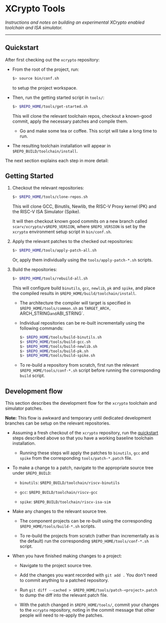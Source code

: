 
# XCrypto Tools

*Instructions and notes on building an experimental XCrypto enabled
toolchain and ISA simulator.*

---

## Quickstart

After first checking out the `xcrypto` repository:

- From the root of the project, run:
  ```sh
  $> source bin/conf.sh
  ```
  to setup the project workspace.

- Then, run the getting started script in `tools/`:
  ```sh
  $> $REPO_HOME/tools/get-started.sh
  ```
  This will clone the relevant toolchain repos, checkout a known-good
  commit, apply the necessary patches and compile them.

  - Go and make some tea or coffee.
    This script will take a long time to run.

- The resulting toolchain installation will appear in
  `$REPO_BUILD/toolchain/install`.

The next section explains each step in more detail:


## Getting Started

1. Checkout the relevant repositories:
    ```sh
    $> $REPO_HOME/tools/clone-repos.sh
    ```
    This will clone GCC, Binutils, Newlib, the RISC-V Proxy kernel (PK)
    and the RISC-V ISA Simulator (Spike).

    It will then checkout known good commits on a new branch
    called `scarv/xcrypto/v$REPO_VERSION`, where `$REPO_VERSION` is set
    by the `xcrypto` environment setup script in `bin/conf.sh`.


2. Apply the relevant patches to the checked out repositories:
    ```sh
    $> $REPO_HOME/tools/apply-patch-all.sh
    ```
    Or, apply them individually using the `tools/apply-patch-*.sh`
    scripts.



3. Build the repositories:
    ```sh
    $> $REPO_HOME/tools/rebuild-all.sh
    ```
    This will configure build `binutils`, `gcc`, `newlib`, `pk` and `spike`,
    and place the compiled results in `$REPO_HOME/build/toolchain/install`.

   - The architecture the compiler will target is specified
     in `$REPO_HOME/tools/common.sh` as
     `TARGET_ARCH, `ARCH_STRING` and `ABI_STRING`.

   - Individual repositories can be re-built incrementally using the
     following commands:
     ```sh
     $> $REPO_HOME/tools/build-binutils.sh
     $> $REPO_HOME/tools/build-gcc.sh
     $> $REPO_HOME/tools/build-newlib.sh
     $> $REPO_HOME/tools/build-pk.sh
     $> $REPO_HOME/tools/build-spike.sh
     ```

   - To re-build a repository from scratch, first run the relevant
     `$REPO_HOME/tools/conf-*.sh` script before running the corresponding
     `build` script.


## Development flow

This section describes the development flow for the `xcrypto`
toolchain and simulator patches.

**Note:** This flow is awkward and temporary until dedicated
development branches can be setup on the relevant repositories.

- Assuming a fresh checkout of the `xcrypto` repository,
  run the [quickstart](#quickstart) steps described above so that you
  have a working baseline toolchain installation.

  - Running these steps will apply the patches to `binutils`, `gcc` and
    `spike` from the corresponding `tools/patch-*.patch` file.

- To make a change to a patch, navigate to the appropriate source tree
  under `$REPO_BUILD`:

  - `binutils`: `$REPO_BUILD/toolchain/riscv-binutils`

  - `gcc`: `$REPO_BUILD/toolchain/riscv-gcc`

  - `spike`: `$REPO_BUILD/toolchain/riscv-isa-sim`

- Make any changes to the relevant source tree.

  - The component projects can be re-built using the corresponding
    `$REPO_HOME/tools/build-*.sh` scripts.

  - To re-build the projects from scratch (rather than incrementally as
    is the default) run the corresponding
    `$REPO_HOME/tools/conf-*.sh` script.

- When you have finished making changes to a project:

  - Navigate to the project source tree.

  - Add the changes you want recorded with `git add .`
    You don't need to commit anything to a patched repository.

  - Run `git diff --cached > $REPO_HOME/tools/patch-<project>.patch`
    to dump the diff into the relevant patch file.

  - With the patch changed in `$REPO_HOME/tools/`, commit your changes
    to the `xcrypto` repository, noting in the commit message that
    other people will need to re-apply the patches.

